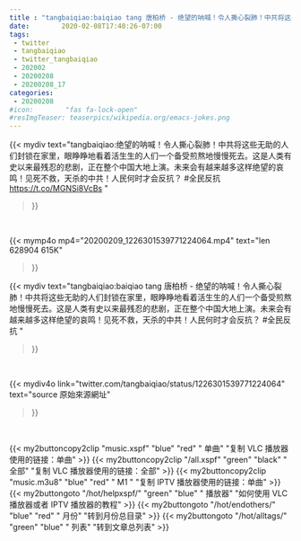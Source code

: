 ```yaml
---
title : "tangbaiqiao:baiqiao tang 唐柏桥 - 绝望的呐喊！令人撕心裂肺！中共将这些无助的人们封锁在家里，眼睁睁地看着活生生的人们一个备受煎熬地慢慢死去。这是人类有史以来最残忍的悲剧，正在整个中国大地上演。未来会有越来越多这样绝望的哀鸣！见死不救，天杀的中共！人民何时才会反抗？  #全民反抗 "
date:        2020-02-08T17:40:26-07:00
tags:
 - twitter
 - tangbaiqiao
 - twitter_tangbaiqiao
 - 202002
 - 20200208
 - 20200208_17
categories:
 - 20200208
#icon:        "fas fa-lock-open"
#resImgTeaser: teaserpics/wikipedia.org/emacs-jokes.png
---
```


{{< mydiv text="tangbaiqiao:绝望的呐喊！令人撕心裂肺！中共将这些无助的人们封锁在家里，眼睁睁地看着活生生的人们一个备受煎熬地慢慢死去。这是人类有史以来最残忍的悲剧，正在整个中国大地上演。未来会有越来越多这样绝望的哀鸣！见死不救，天杀的中共！人民何时才会反抗？  #全民反抗   https://t.co/MGNSi8VcBs "
>}}
<br>


{{< mymp4o mp4="20200209_1226301539771224064.mp4"
text="len 628904    615K"
>}}


{{< mydiv text="tangbaiqiao:baiqiao tang 唐柏桥 - 绝望的呐喊！令人撕心裂肺！中共将这些无助的人们封锁在家里，眼睁睁地看着活生生的人们一个备受煎熬地慢慢死去。这是人类有史以来最残忍的悲剧，正在整个中国大地上演。未来会有越来越多这样绝望的哀鸣！见死不救，天杀的中共！人民何时才会反抗？  #全民反抗 "
>}}
<br>

{{< mydiv4o link="twitter.com/tangbaiqiao/status/1226301539771224064"
text="source 原始來源網址"
>}}


<br>





{{< my2buttoncopy2clip "music.xspf"        "blue"   "red"    " 单曲"  "复制 VLC 播放器使用的链接：单曲" >}} {{< my2buttoncopy2clip "/all.xspf"         "green"  "black"  " 全部"  "复制 VLC 播放器使用的链接：全部" >}} {{< my2buttoncopy2clip "music.m3u8"        "blue"   "red"    " M1 "    "复制 IPTV 播放器使用的链接：单曲" >}} {{< my2buttongoto      "/hot/helpxspf/"    "green"  "blue"   " 播放器" "如何使用 VLC 播放器或者 IPTV 播放器的教程" >}} {{< my2buttongoto      "/hot/endothers/"   "blue"   "red"    " 月份"   "转到月份总目录" >}} {{< my2buttongoto      "/hot/alltags/"     "green"  "blue"   " 列表"   "转到文章总列表" >}} 
